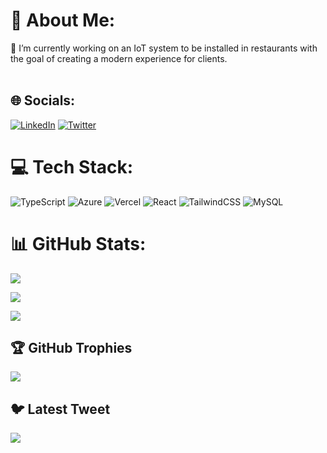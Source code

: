 # 💫 About Me:

🔭 I’m currently working on an IoT system to be installed in restaurants with the goal of creating a modern experience for clients.<br><br>

## 🌐 Socials:

[![LinkedIn](https://img.shields.io/badge/LinkedIn-%230077B5.svg?logo=linkedin&logoColor=white)](https://linkedin.com/in/mohammed-bermime) [![Twitter](https://img.shields.io/badge/Twitter-%231DA1F2.svg?logo=Twitter&logoColor=white)](https://twitter.com/sumatoken) 

# 💻 Tech Stack:

![TypeScript](https://img.shields.io/badge/typescript-%23007ACC.svg?style=for-the-badge&logo=typescript&logoColor=white) ![Azure](https://img.shields.io/badge/azure-%230072C6.svg?style=for-the-badge&logo=azure-devops&logoColor=white) ![Vercel](https://img.shields.io/badge/vercel-%23000000.svg?style=for-the-badge&logo=vercel&logoColor=white) ![React](https://img.shields.io/badge/react-%2320232a.svg?style=for-the-badge&logo=react&logoColor=%2361DAFB) ![TailwindCSS](https://img.shields.io/badge/tailwindcss-%2338B2AC.svg?style=for-the-badge&logo=tailwind-css&logoColor=white) ![MySQL](https://img.shields.io/badge/mysql-%2300f.svg?style=for-the-badge&logo=mysql&logoColor=white)

# 📊 GitHub Stats:

![](https://github-readme-stats.vercel.app/api?username=sumatoken&theme=radical&hide_border=false&include_all_commits=true&count_private=true)<br/>

![](https://github-readme-streak-stats.herokuapp.com/?user=sumatoken&theme=radical&hide_border=false)<br/>

![](https://github-readme-stats.vercel.app/api/top-langs/?username=sumatoken&theme=radical&hide_border=false&include_all_commits=true&count_private=true&layout=compact)

## 🏆 GitHub Trophies

![](https://github-profile-trophy.vercel.app/?username=sumatoken&theme=radical&no-frame=false&no-bg=false&margin-w=4)

## 🐦 Latest Tweet

[![](https://gtce.itsvg.in/api?username=sumatoken)](https://github.com/VishwaGauravIn/github-twitter-card-embed)

<!-- Proudly created with GPRM ( https://gprm.itsvg.in ) -->


